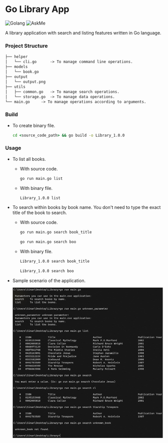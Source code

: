 # Go Library App
![Golang](https://img.shields.io/badge/go-1.17-green) ![AskMe](https://img.shields.io/badge/Ask%20me-anyting-orange)

A library application with search and listing features written in Go language.

### Project Structure

```properties
├── helper
│   └── cli.go		-> To manage command line operations.
├── models
│   └── book.go		
├── output
│   └── output.png
├── utils
│   ├── common.go	-> To manage search operations.
│   └── storage.go	-> To manage data operations.
└── main.go		-> To manage operations according to arguments.
```

### Build
+ To create binary file.

	```cmd
	cd <source_code_path> && go build -o Library_1.0.0
	```

### Usage
+ To list all books.
	+ With source code.

		```cmd
		go run main.go list
		```
	+ With binary file.

		```cmd
		Library_1.0.0 list
		```

+ To search within books by book name. You don't need to type the exact title of the book to search.
	+ With source code.

		```cmd
		go run main.go search book_title
		```
		
		```cmd
		go run main.go search boo
		```

	+ With binary file.

		```cmd
		Library_1.0.0 search book_title
		```
		
		```cmd
		Library_1.0.0 search boo
		```	

+ Sample scenario of the application.

	![ExampleRun](output/output.png)
